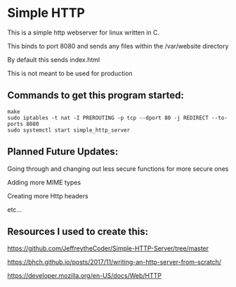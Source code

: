 # Simple HTTP

This is a simple http webserver for linux written in C.

This binds to port 8080 and sends any files within the /var/website directory

By default this sends index.html

This is not meant to be used for production

## Commands to get this program started:
```shell
make
sudo iptables -t nat -I PREROUTING -p tcp --dport 80 -j REDIRECT --to-ports 8080
sudo systemctl start simple_http_server
```

## Planned Future Updates:

Going through and changing out less secure functions for more secure ones

Adding more MIME types

Creating more Http headers

etc...

## Resources I used to create this:
https://github.com/JeffreytheCoder/Simple-HTTP-Server/tree/master

https://bhch.github.io/posts/2017/11/writing-an-http-server-from-scratch/

https://developer.mozilla.org/en-US/docs/Web/HTTP

